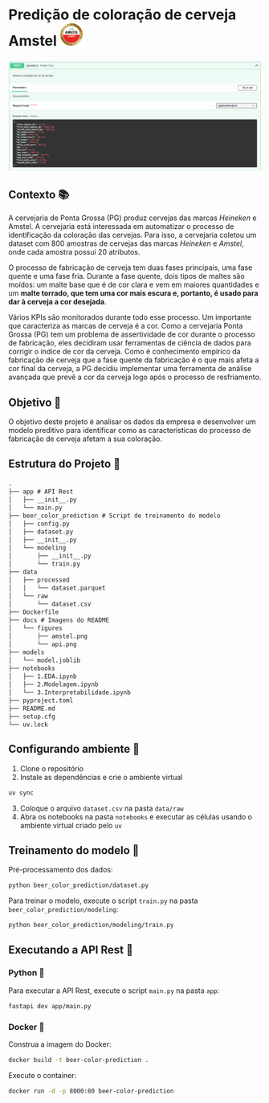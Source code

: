 <h1>Predição de coloração de cerveja Amstel <img src="docs/figures/amstel.png" height=45/></h1>

![Swagger da API Rest](docs/figures/api.png)

## Contexto 📚

A cervejaria de Ponta Grossa (PG) produz cervejas das marcas *Heineken* e Amstel. A cervejaria está interessada em automatizar o processo de identificação da coloração das cervejas. Para isso, a cervejaria coletou um dataset com 800 amostras de cervejas das marcas *Heineken* e *Amstel*, onde cada amostra possui 20 atributos.

O processo de fabricação de cerveja tem duas fases principais, uma fase quente e uma fase fria. Durante a fase quente, dois tipos de maltes são moídos: um malte base que é de cor clara e vem em maiores quantidades e um **malte torrado, que tem uma cor mais escura e, portanto, é usado para dar à cerveja a cor desejada**.

Vários KPIs são monitorados durante todo esse processo. Um importante que caracteriza as marcas de cerveja é a cor. Como a cervejaria Ponta Grossa (PG) tem um problema de assertividade de cor durante o processo de fabricação, eles decidiram usar ferramentas de ciência de dados para corrigir o índice de cor da cerveja. Como é conhecimento empírico da fabricação de cerveja que a fase quente da fabricação é o que mais afeta a cor final da cerveja, a PG decidiu implementar uma ferramenta de análise avançada que prevê a cor da cerveja logo após o processo de resfriamento.

## Objetivo 🎯

O objetivo deste projeto é analisar os dados da empresa e desenvolver um modelo preditivo para identificar como as características do processo de fabricação de cerveja afetam a sua coloração.

## Estrutura do Projeto 📂

```
.
├── app # API Rest
│   ├── __init__.py
│   └── main.py
├── beer_color_prediction # Script de treinamento do modelo
│   ├── config.py
│   ├── dataset.py
│   ├── __init__.py
│   └── modeling
│       ├── __init__.py
│       └── train.py
├── data
│   ├── processed
│   │   └── dataset.parquet
│   └── raw
│       └── dataset.csv
├── Dockerfile
├── docs # Imagens do README
│   └── figures
│       ├── amstel.png
│       └── api.png
├── models
│   └── model.joblib
├── notebooks
│   ├── 1.EDA.ipynb
│   ├── 2.Modelagem.ipynb
│   └── 3.Interpretabilidade.ipynb
├── pyproject.toml
├── README.md
├── setup.cfg
└── uv.lock
```

## Configurando ambiente 🚀

1. Clone o repositório
2. Instale as dependências e crie o ambiente virtual
```bash
uv sync
```
3. Coloque o arquivo `dataset.csv` na pasta `data/raw`
4. Abra os notebooks na pasta `notebooks` e executar as células usando o ambiente virtual criado pelo `uv`

## Treinamento do modelo 🧠

Pré-processamento dos dados:
```bash
python beer_color_prediction/dataset.py
```

Para treinar o modelo, execute o script `train.py` na pasta `beer_color_prediction/modeling`:
```bash
python beer_color_prediction/modeling/train.py
```

## Executando a API Rest 🚀

### Python 🐍

Para executar a API Rest, execute o script `main.py` na pasta `app`:
```bash
fastapi dev app/main.py
```

### Docker 🐳

Construa a imagem do Docker:
```bash
docker build -t beer-color-prediction .
```

Execute o container:
```bash
docker run -d -p 8000:80 beer-color-prediction
```
